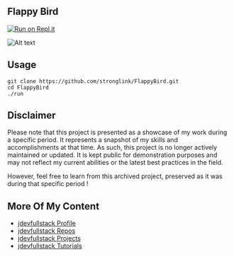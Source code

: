 ## Flappy Bird
[![Run on Repl.it](https://repl.it/badge/github/granttitus/FlappyBird)](https://repl.it/github/granttitus/FlappyBird)

![Alt text](http://i.imgur.com/CVAJc7b.png)

## Usage

```
git clone https://github.com/stronglink/FlappyBird.git
cd FlappyBird
./run
```

## Disclaimer
Please note that this project is presented as a showcase of my work during a 
specific period. It represents a snapshot of my skills and accomplishments 
at that time. As such, this project is no longer actively maintained or updated. 
It is kept public for demonstration purposes and may not reflect my current 
abilities or the latest best practices in the field.

However, feel free to learn from this archived project, 
preserved as it was during that specific period !

## More Of My Content
- [jdevfullstack Profile](https://github.com/jdevfullstack)
- [jdevfullstack Repos](https://github.com/jdevfullstack?tab=repositories)
- [jdevfullstack Projects](https://github.com/jdevfullstack-projects)
- [jdevfullstack Tutorials](https://github.com/jdevfullstack-tutorials)
